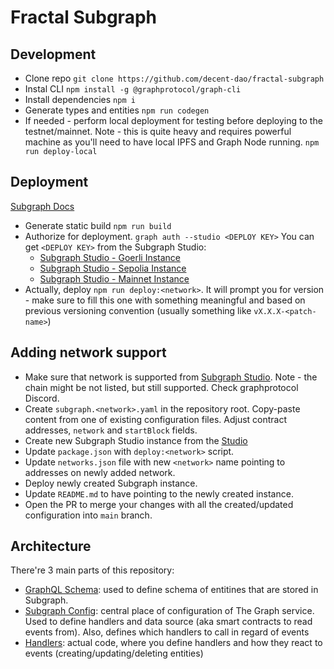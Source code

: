 # Fractal Subgraph

## Development

- Clone repo 
  `git clone https://github.com/decent-dao/fractal-subgraph`
- Instal CLI
  `npm install -g @graphprotocol/graph-cli`
- Install dependencies
  `npm i`
- Generate types and entities
  `npm run codegen`
- If needed - perform local deployment for testing before deploying to the testnet/mainnet. Note - this is quite heavy and requires powerful machine as you'll need to have local IPFS and Graph Node running.
  `npm run deploy-local`

## Deployment
[Subgraph Docs](https://thegraph.com/docs/en/deploying/deploying-a-subgraph-to-studio/#deploying-a-subgraph-to-subgraph-studio)

- Generate static build
  `npm run build`
- Authorize for deployment. `graph auth --studio <DEPLOY KEY>` You can get `<DEPLOY KEY>` from the Subgraph Studio:
  - [Subgraph Studio - Goerli Instance](https://thegraph.com/studio/subgraph/fractal-test/)
  - [Subgraph Studio - Sepolia Instance](https://thegraph.com/studio/subgraph/fractal-sepolia/)
  - [Subgraph Studio - Mainnet Instance](https://thegraph.com/studio/subgraph/fractal/)
- Actually, deploy `npm run deploy:<network>`. It will prompt you for version - make sure to fill this one with something meaningful and based on previous versioning convention (usually something like `vX.X.X-<patch-name>`)

## Adding network support
- Make sure that network is supported from [Subgraph Studio](https://thegraph.com/docs/en/developing/supported-networks/#hosted-service). Note - the chain might be not listed, but still supported. Check graphprotocol Discord.
- Create `subgraph.<network>.yaml` in the repository root. Copy-paste content from one of existing configuration files. Adjust contract addresses, `network` and `startBlock` fields.
- Create new Subgraph Studio instance from the [Studio](https://thegraph.com/studio/)
- Update `package.json` with `deploy:<network>` script.
- Update `networks.json` file with new `<network>` name pointing to addresses on newly added network.
- Deploy newly created Subgraph instance.
- Update `README.md` to have pointing to the newly created instance.
- Open the PR to merge your changes with all the created/updated configuration into `main` branch.
## Architecture

There're 3 main parts of this repository:
- [GraphQL Schema](./schema.graphql): used to define schema of entitines that are stored in Subgraph.
- [Subgraph Config](./subgraph.yaml): central place of configuration of The Graph service. Used to define handlers and data source (aka smart contracts to read events from). Also, defines which handlers to call in regard of events
- [Handlers](./src): actual code, where you define handlers and how they react to events (creating/updating/deleting entities)